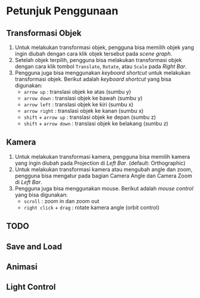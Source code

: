 # Petunjuk Penggunaan


<!-- nanti tolong dirapihkan ya gais -->
## Transformasi Objek
1. Untuk melakukan transformasi objek, pengguna bisa memilih objek yang ingin diubah dengan cara klik objek tersebut pada *scene graph*.
2. Setelah objek terpilih, pengguna bisa melakukan transformasi objek dengan cara klik tombol `Translate`, `Rotate`, atau `Scale` pada *Right Bar*.
3. Pengguna juga bisa menggunakan *keyboard shortcut* untuk melakukan transformasi objek. Berikut adalah *keyboard shortcut* yang bisa digunakan:
    - `arrow up` : translasi objek ke atas (sumbu y)
    - `arrow down` : translasi objek ke bawah (sumbu y)
    - `arrow left` : translasi objek ke kiri (sumbu x)
    - `arrow right` : translasi objek ke kanan (sumbu x)
    - `shift` + `arrow up` : translasi objek ke depan (sumbu z)
    - `shift` + `arrow down` : translasi objek ke belakang (sumbu z)

## Kamera
1. Untuk melakukan transformasi kamera, pengguna bisa memilih kamera yang ingin diubah pada Projection di *Left Bar*. (default: Orthographic)
2. Untuk melakukan transformasi kamera atau mengubah angle dan zoom, pengguna bisa mengatur pada bagian Camera Angle dan Camera Zoom di *Left Bar*.
3. Pengguna juga bisa menggunakan mouse. Berikut adalah *mouse control* yang bisa digunakan:
    - `scroll` : zoom in dan zoom out
    - `right click` + `drag` : rotate kamera angle (orbit control)



## TODO


## Save and Load

## Animasi

## Light Control
